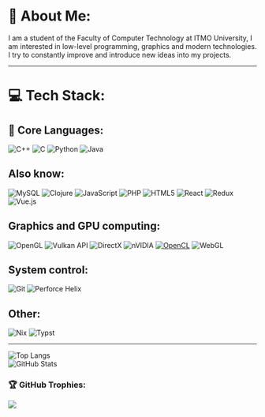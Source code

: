 # 💫 About Me:
I am a student of the Faculty of Computer Technology at ITMO University, I am interested in low-level programming, graphics and modern technologies. I try to constantly improve and introduce new ideas into my projects.

---

# 💻 Tech Stack:
## 🧠 Core Languages:
![C++](https://img.shields.io/badge/c++-%2300599C.svg?style=for-the-badge&logo=c%2B%2B&logoColor=white) 
![C](https://img.shields.io/badge/c-%2300599C.svg?style=for-the-badge&logo=c&logoColor=white) 
![Python](https://img.shields.io/badge/python-3670A0?style=for-the-badge&logo=python&logoColor=ffdd54) 
![Java](https://img.shields.io/badge/java-%23ED8B00.svg?style=for-the-badge&logo=openjdk&logoColor=white) 

## Also know:
![MySQL](https://img.shields.io/badge/mysql-4479A1.svg?style=for-the-badge&logo=mysql&logoColor=white) 
![Clojure](https://img.shields.io/badge/Clojure-%23Clojure.svg?style=for-the-badge&logo=Clojure&logoColor=Clojure) 
![JavaScript](https://img.shields.io/badge/javascript-%23323330.svg?style=for-the-badge&logo=javascript&logoColor=%23F7DF1E) 
![PHP](https://img.shields.io/badge/php-%23777BB4.svg?style=for-the-badge&logo=php&logoColor=white) 
![HTML5](https://img.shields.io/badge/html5-%23E34F26.svg?style=for-the-badge&logo=html5&logoColor=white)
![React](https://img.shields.io/badge/react-%2320232a.svg?style=for-the-badge&logo=react&logoColor=%2361DAFB)
![Redux](https://img.shields.io/badge/redux-%23593d88.svg?style=for-the-badge&logo=redux&logoColor=white)
![Vue.js](https://img.shields.io/badge/vuejs-%2335495e.svg?style=for-the-badge&logo=vuedotjs&logoColor=%234FC08D)

## Graphics and GPU computing:
![OpenGL](https://img.shields.io/badge/OpenGL-%23FFFFFF.svg?style=for-the-badge&logo=opengl) 
![Vulkan API](https://img.shields.io/badge/Vulkan-AC162C.svg?style=for-the-badge&logo=vulkan&logoColor=white&logoSize=auto)
![DirectX](https://img.shields.io/badge/DirectX-%A41E22.svg?style=for-the-badge&logo=directX)
![nVIDIA](https://img.shields.io/badge/cuda-000000.svg?style=for-the-badge&logo=nVIDIA&logoColor=green)
[![OpenCL](https://upload.wikimedia.org/wikipedia/commons/5/56/OpenCL_Logo.svg)](https://www.khronos.org/opencl/)
![WebGL](https://img.shields.io/badge/WebGL-990000?logo=webgl&logoColor=white&style=for-the-badge)

## System control:
![Git](https://img.shields.io/badge/git-%23F05033.svg?style=for-the-badge&logo=git&logoColor=white)
![Perforce Helix](https://img.shields.io/badge/-PERFORCE%20HELIX-00AEEF?style=for-the-badge&logo=Perforce&logoColor=white)

## Other:
![Nix](https://img.shields.io/badge/NIX-5277C3.svg?style=for-the-badge&logo=NixOS&logoColor=white)
![Typst](https://img.shields.io/badge/typst-239DAD.svg?style=for-the-badge&logo=typst&logoColor=white)

---

![Top Langs](https://github-readme-stats.vercel.app/api/top-langs/?username=smirnov-daniil&layout=compact&theme=tokyonight)<br/>
![GitHub Stats](https://github-readme-stats.vercel.app/api?username=smirnov-daniil&show_icons=true&theme=tokyonight)


### 🏆 GitHub Trophies:
![](https://github-profile-trophy.vercel.app/?username=AndreyChugunovAC1&theme=blue_navy&no-bg=false&margin-w=4)

